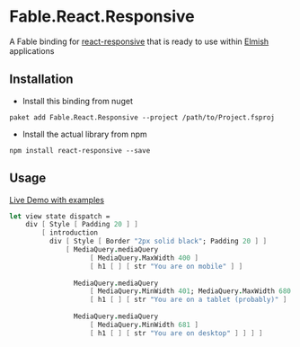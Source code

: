 # Fable.React.Responsive

A Fable binding for [react-responsive](https://github.com/contra/react-responsive) that is ready to use within [Elmish](https://github.com/fable-elmish/elmish) applications

## Installation
- Install this binding from nuget
```
paket add Fable.React.Responsive --project /path/to/Project.fsproj
```
- Install the actual library from npm
```
npm install react-responsive --save
```

## Usage 

[Live Demo with examples](https://zaid-ajaj.github.io/Fable.React.Responsive/)

```fs
let view state dispatch = 
    div [ Style [ Padding 20 ] ]  
        [ introduction
          div [ Style [ Border "2px solid black"; Padding 20 ] ] 
              [ MediaQuery.mediaQuery 
                    [ MediaQuery.MaxWidth 400 ] 
                    [ h1 [ ] [ str "You are on mobile" ] ]
                
                MediaQuery.mediaQuery
                    [ MediaQuery.MinWidth 401; MediaQuery.MaxWidth 680 ]
                    [ h1 [ ] [ str "You are on a tablet (probably)" ]  ]
                
                MediaQuery.mediaQuery
                    [ MediaQuery.MinWidth 681 ]
                    [ h1 [ ] [ str "You are on desktop" ] ] ] ]
```